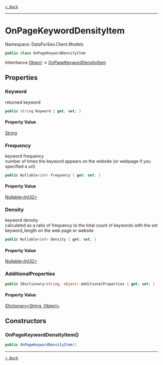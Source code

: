 [`< Back`](./)

---

# OnPageKeywordDensityItem

Namespace: DataForSeo.Client.Models

```csharp
public class OnPageKeywordDensityItem
```

Inheritance [Object](https://docs.microsoft.com/en-us/dotnet/api/system.object) → [OnPageKeywordDensityItem](./dataforseo.client.models.onpagekeyworddensityitem)

## Properties

### **Keyword**

returned keyword

```csharp
public string Keyword { get; set; }
```

#### Property Value

[String](https://docs.microsoft.com/en-us/dotnet/api/system.string)<br>

### **Frequency**

keyword frequency
 <br>number of times the keyword appears on the website (or webpage if you specified a url)

```csharp
public Nullable<int> Frequency { get; set; }
```

#### Property Value

[Nullable&lt;Int32&gt;](https://docs.microsoft.com/en-us/dotnet/api/system.nullable-1)<br>

### **Density**

keyword density
 <br>calculated as a ratio of frequency to the total count of keywords with the set keyword_length on the web page or website

```csharp
public Nullable<int> Density { get; set; }
```

#### Property Value

[Nullable&lt;Int32&gt;](https://docs.microsoft.com/en-us/dotnet/api/system.nullable-1)<br>

### **AdditionalProperties**

```csharp
public IDictionary<string, object> AdditionalProperties { get; set; }
```

#### Property Value

[IDictionary&lt;String, Object&gt;](https://docs.microsoft.com/en-us/dotnet/api/system.collections.generic.idictionary-2)<br>

## Constructors

### **OnPageKeywordDensityItem()**

```csharp
public OnPageKeywordDensityItem()
```

---

[`< Back`](./)
